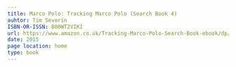 ```yaml
---
title: Marco Polo: Tracking Marco Polo (Search Book 4)
auhtor: Tim Severin
ISBN-OR-ISSN: B00WT2VIKI
url: https://www.amazon.co.uk/Tracking-Marco-Polo-Search-Book-ebook/dp/B00WT2VIKI/ref=sr_1_4?keywords=marco+polo+book&pd_rd_r=f3fcaa98-a78e-438c-9a4f-10df6155112f&pd_rd_w=vmOig&pd_rd_wg=I4s1O&pf_rd_p=7c89f663-1851-4f5c-ad06-b2fd7b71af3e&pf_rd_r=6MX6J4AY87GD1HK4A0Q8&qid=1641904884&sr=8-4
date: 2015
page location: home
type: book
---   
```



